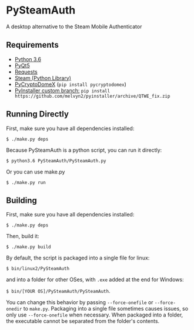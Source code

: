 # PySteamAuth

A desktop alternative to the Steam Mobile Authenticator

Requirements
------------
* [Python 3.6](https://www.python.org/)
* [PyQt5](https://www.riverbankcomputing.com/software/pyqt/download5)
* [Requests](http://docs.python-requests.org/en/master/)
* [Steam (Python Library)](https://github.com/ValvePython/steam)
* [PyCryptoDomeX](https://github.com/Legrandin/pycryptodome) (`pip install pycryptodomex`)
* [PyInstaller custom branch:](https://github.com/melvyn2/pyinstaller/tree/QTWE_fix) `pip install https://github.com/melvyn2/pyinstaller/archive/QTWE_fix.zip`


Running Directly
-----------------
First, make sure you have all dependencies installed:

`$ ./make.py deps`

Because PySteamAuth is a python script, you can run it directly:

`$ python3.6 PySteamAuth/PySteamAuth.py`

Or you can use make.py

`$ ./make.py run`

Building
--------

First, make sure you have all dependencies installed:

`$ ./make.py deps`

Then, build it:

`$ ./make.py build`

By default, the script is packaged into a single file for linux:

`$ bin/linux2/PySteamAuth`

and into a folder for other OSes, with `.exe` added at the end for Windows:

`$ bin/[YOUR OS]/PySteamAuth/PySteamAuth`.

You can change this behavior by passing `--force-onefile` or `--force-onedir` to `make.py`.
Packaging into a single file sometimes causes issues, so only use `--force-onefile` when necessary.
When packaged into a folder, the executable cannot be separated from the folder's contents.
